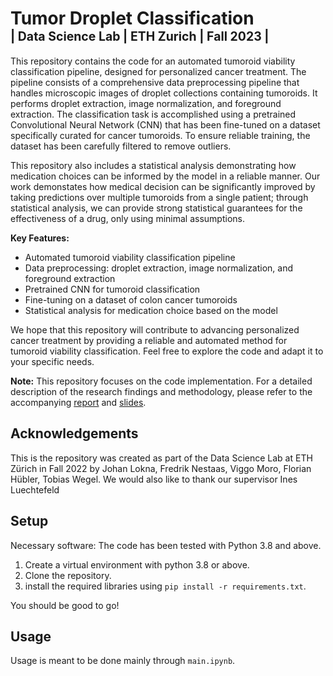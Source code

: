 # Tumor Droplet Classification <br> <sub><sup> | Data Science Lab | ETH Zurich | Fall 2023 | </sup></sub>

This repository contains the code for an automated tumoroid viability classification pipeline, designed for personalized cancer treatment. The pipeline consists of a comprehensive data preprocessing pipeline that handles microscopic images of droplet collections containing tumoroids. It performs droplet extraction, image normalization, and foreground extraction. The classification task is accomplished using a pretrained Convolutional Neural Network (CNN) that has been fine-tuned on a dataset specifically curated for cancer tumoroids. To ensure reliable training, the dataset has been carefully filtered to remove outliers.

This repository also includes a statistical analysis demonstrating how medication choices can be informed by the model in a reliable manner. Our work demonstates how medical decision can be significantly improved by taking predictions over multiple tumoroids from a single patient; through statistical analysis, we can provide strong statistical guarantees for the effectiveness of a drug, only using minimal assumptions.

**Key Features:**
* Automated tumoroid viability classification pipeline
* Data preprocessing: droplet extraction, image normalization, and foreground extraction
* Pretrained CNN for tumoroid classification
* Fine-tuning on a dataset of colon cancer tumoroids
* Statistical analysis for medication choice based on the model

We hope that this repository will contribute to advancing personalized cancer treatment by providing a reliable and automated method for tumoroid viability classification. Feel free to explore the code and adapt it to your specific needs.

**Note:** This repository focuses on the code implementation. For a detailed description of the research findings and methodology, please refer to the accompanying [report](DataScienceLab-report.pdf) and [slides](DSLab_demo.pdf).


## Acknowledgements

This is the repository was created as part of the Data Science Lab at ETH Zürich in Fall 2022 by Johan Lokna, Fredrik Nestaas, Viggo Moro, Florian Hübler, Tobias Wegel.
We would also like to thank our supervisor Ines Luechtefeld


## Setup

Necessary software: The code has been tested with Python 3.8 and above.

1. Create a virtual environment with python 3.8 or above.
2. Clone the repository.
3. install the required libraries using ```pip install -r requirements.txt```.

You should be good to go!

## Usage

Usage is meant to be done mainly through ```main.ipynb```. 
